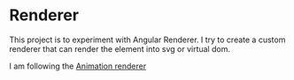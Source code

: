 # Renderer

This project is to experiment with Angular Renderer. I try to create a custom renderer that can render the element into svg or virtual dom. 

I am following the [Animation renderer](https://github.com/angular/angular/blob/0aad27026743b5ce3ff12a5555e69c88291f88eb/packages/platform-browser/animations/src/providers.ts)